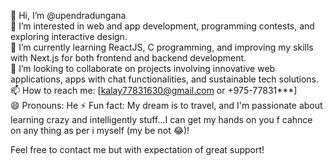 👋 Hi, I’m @upendradungana  
👀 I’m interested in web and app development, programming contests, and exploring interactive design.  
🌱 I’m currently learning ReactJS, C programming, and improving my skills with Next.js for both frontend and backend development.  
💞️ I’m looking to collaborate on projects involving innovative web applications, apps with chat functionalities, and sustainable tech solutions.  
📫 How to reach me: [kalay77831630@gmail.com or +975-77831***]  
😄 Pronouns: He
⚡ Fun fact: My dream is to travel, and I'm passionate about learning crazy and intelligently stuff...I can get my hands on you f cahnce on any thing as per i myself (my be not 😂)!

Feel free to contact me but with expectation of great support!


